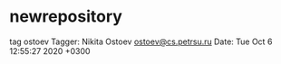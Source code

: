 # newrepository
tag ostoev
Tagger: Nikita Ostoev <ostoev@cs.petrsu.ru>
Date:   Tue Oct 6 12:55:27 2020 +0300

